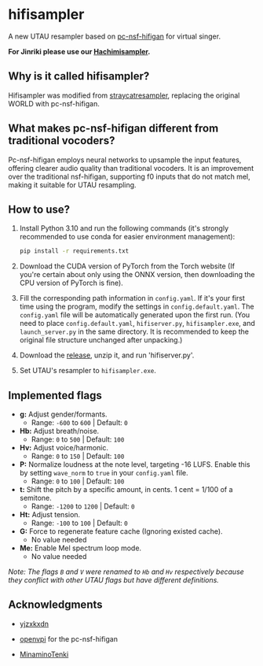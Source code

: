 # hifisampler

A new UTAU resampler based on [pc-nsf-hifigan](https://github.com/openvpi/vocoders) for virtual singer.

**For Jinriki please use our [Hachimisampler](https://github.com/openhachimi/hachimisampler).**

## Why is it called hifisampler?

Hifisampler was modified from [straycatresampler](https://github.com/UtaUtaUtau/straycat), replacing the original WORLD with pc-nsf-hifigan.

## What makes pc-nsf-hifigan different from traditional vocoders?

Pc-nsf-hifigan employs neural networks to upsample the input features, offering clearer audio quality than traditional vocoders. It is an improvement over the traditional nsf-hifigan, supporting f0 inputs that do not match mel, making it suitable for UTAU resampling.

## How to use?

1. Install Python 3.10 and run the following commands (it's strongly recommended to use conda for easier environment management):

    ```bash
    pip install -r requirements.txt
    ```

2. Download the CUDA version of PyTorch from the Torch website (If you're certain about only using the ONNX version, then downloading the CPU version of PyTorch is fine).
3. Fill the corresponding path information in `config.yaml`. If it's your first time using the program, modify the settings in `config.default.yaml`. The `config.yaml` file will be automatically generated upon the first run. (You need to place `config.default.yaml`, `hifiserver.py`, `hifisampler.exe`, and `launch_server.py` in the same directory. It is recommended to keep the original file structure unchanged after unpacking.)
4. Download the [release](https://github.com/openhachimi/hifisampler/releases), unzip it, and run 'hifiserver.py'.
5. Set UTAU's resampler to `hifisampler.exe`.

## Implemented flags

* **g:** Adjust gender/formants.  
  * Range: `-600` to `600` | Default: `0`
* **Hb:** Adjust breath/noise.  
  * Range: `0` to `500` | Default: `100`
* **Hv:** Adjust voice/harmonic.  
  * Range: `0` to `150` | Default: `100`
* **P:** Normalize loudness at the note level, targeting -16 LUFS. Enable this by setting `wave_norm` to `true` in your `config.yaml` file.
  * Range: `0` to `100` | Default: `100`
* **t:** Shift the pitch by a specific amount, in cents. 1 cent = 1/100 of a semitone.
  * Range: `-1200` to `1200` | Default: `0`
* **Ht:** Adjust tension.  
  * Range: `-100` to `100` | Default: `0`
* **G:** Force to regenerate feature cache (Ignoring existed cache).  
  * No value needed
* **Me:** Enable Mel spectrum loop mode.  
  * No value needed

_Note: The flags `B` and `V` were renamed to `Hb` and `Hv` respectively because they conflict with other UTAU flags but have different definitions._

## Acknowledgments

* [yjzxkxdn](https://github.com/yjzxkxdn)

* [openvpi](https://github.com/openvpi) for the pc-nsf-hifigan
* [MinaminoTenki](https://github.com/Lanhuace-Wan)

